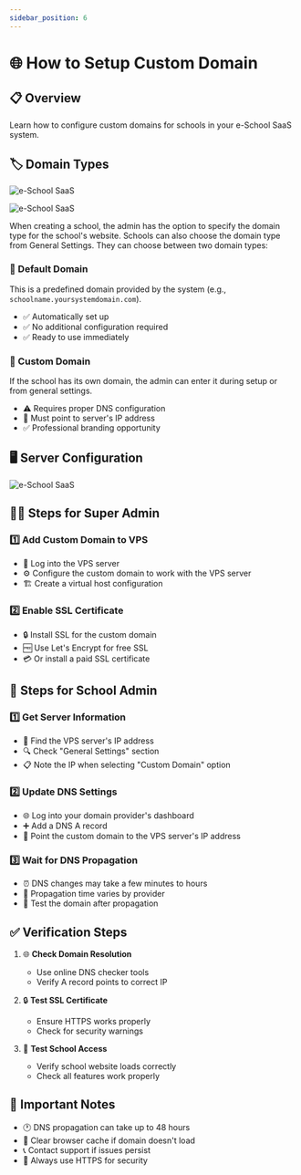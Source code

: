 ```yaml
---
sidebar_position: 6
---
```


# 🌐 How to Setup Custom Domain

## 📋 Overview
Learn how to configure custom domains for schools in your e-School SaaS system.

## 🏷️ Domain Types

![e-School SaaS](../static/images/installation/customdomain.png)

![e-School SaaS](../static/images/installation/schoolDomain.png)

When creating a school, the admin has the option to specify the domain type for the school's website. Schools can also choose the domain type from General Settings. They can choose between two domain types:

### 🔗 Default Domain
This is a predefined domain provided by the system (e.g., `schoolname.yoursystemdomain.com`). 
- ✅ Automatically set up
- ✅ No additional configuration required
- ✅ Ready to use immediately

### 🎯 Custom Domain
If the school has its own domain, the admin can enter it during setup or from general settings.
- ⚠️ Requires proper DNS configuration
- 🔧 Must point to server's IP address
- ✅ Professional branding opportunity

## 🖥️ Server Configuration

![e-School SaaS](../static/images/installation/setdomain.png)

## 👨‍💻 Steps for Super Admin

### 1️⃣ Add Custom Domain to VPS
- 🔐 Log into the VPS server
- ⚙️ Configure the custom domain to work with the VPS server
- 🏗️ Create a virtual host configuration

### 2️⃣ Enable SSL Certificate
- 🔒 Install SSL for the custom domain
- 🆓 Use Let's Encrypt for free SSL
- 💳 Or install a paid SSL certificate

## 🏫 Steps for School Admin

### 1️⃣ Get Server Information
- 📍 Find the VPS server's IP address
- 🔍 Check "General Settings" section
- 📋 Note the IP when selecting "Custom Domain" option

### 2️⃣ Update DNS Settings
- 🌐 Log into your domain provider's dashboard
- ➕ Add a DNS A record
- 🎯 Point the custom domain to the VPS server's IP address

### 3️⃣ Wait for DNS Propagation
- ⏰ DNS changes may take a few minutes to hours
- 🔄 Propagation time varies by provider
- 🧪 Test the domain after propagation

## ✅ Verification Steps

1. 🌐 **Check Domain Resolution**
   - Use online DNS checker tools
   - Verify A record points to correct IP

2. 🔒 **Test SSL Certificate**
   - Ensure HTTPS works properly
   - Check for security warnings

3. 📱 **Test School Access**
   - Verify school website loads correctly
   - Check all features work properly

## 📝 Important Notes

- 🕐 DNS propagation can take up to 48 hours
- 🔄 Clear browser cache if domain doesn't load
- 📞 Contact support if issues persist
- 🔐 Always use HTTPS for security 